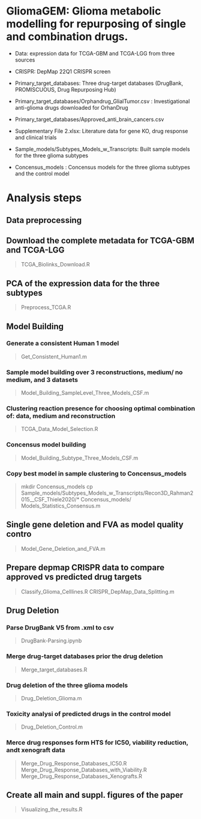 # GliomaGEM: Glioma metabolic modelling for repurposing of single and combination drugs.

* Data: expression data for TCGA-GBM and TCGA-LGG from three sources
* CRISPR: DepMap 22Q1 CRISPR screen
* Primary_target_databases: Three drug-target databases (DrugBank,  PROMISCUOUS, Drug Repurposing Hub)
* Primary_target_databases/Orphandrug_GlialTumor.csv : Investigational anti-glioma drugs downloaded for OrhanDrug
* Primary_target_databases/Approved_anti_brain_cancers.csv
* Supplementary File 2.xlsx: Literature data for gene KO, drug response and clinical trials

* Sample_models/Subtypes_Models_w_Transcripts: Built sample models for the three glioma subtypes
* Concensus_models : Concensus models for the three glioma subtypes and the control model
# Analysis steps
## Data preprocessing ##
## Download the complete metadata for TCGA-GBM and TCGA-LGG
> TCGA_Biolinks_Download.R

## PCA of the expression data for the three subtypes
> Preprocess_TCGA.R
## Model Building ##
### Generate a consistent Human 1 model
> Get_Consistent_Human1.m
### Sample model building over 3 reconstructions, medium/ no medium, and 3 datasets
> Model_Building_SampleLevel_Three_Models_CSF.m
### Clustering reaction presence for choosing optimal combination of: data, medium and reconstruction
> TCGA_Data_Model_Selection.R

### Concensus model building
> Model_Building_Subtype_Three_Models_CSF.m

### Copy best model in sample clustering to Concensus_models
> mkdir Concensus_models
> cp Sample_models/Subtypes_Models_w_Transcripts/Recon3D_Rahman2015__CSF_Thiele2020/* Concensus_models/
> Models_Statistics_Consensus.m

## Single gene deletion and FVA as model quality contro
> Model_Gene_Deletion_and_FVA.m
## Prepare depmap CRISPR data to compare approved vs predicted drug targets
> Classify_Glioma_Celllines.R
> CRISPR_DepMap_Data_Splitting.m

## Drug Deletion ##
### Parse DrugBank V5 from .xml to csv
> DrugBank-Parsing.ipynb
### Merge drug-target databases prior the drug deletion
> Merge_target_databases.R
### Drug deletion of the three glioma models
> Drug_Deletion_Glioma.m
### Toxicity analysi of predicted drugs in the control model
> Drug_Deletion_Control.m

### Merce drug responses form HTS for IC50, viability reduction, andt xenograft data
> Merge_Drug_Response_Databases_IC50.R
> Merge_Drug_Response_Databases_with_Viability.R
> Merge_Drug_Response_Databases_Xenografts.R

## Create all main and suppl. figures of the paper
> Visualizing_the_results.R
